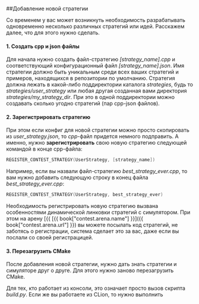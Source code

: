 ##Добавление новой стратегии

Со временем у вас может возникнуть необходимость разрабатывать одновременно несколько различных стратегий или идей. Расскажем далее, что для этого нужно сделать.

#### 1. Создать cpp и json файлы
Для начала нужно создать файл-стратегию *[strategy_name].cpp* и соответствующий конфигурационный файл *[strategy_name].json*. Имя стратегии должно быть уникальным среди всех ваших стратегий и примеров, находящихся в репозитории по умолчанию. Стратегия должна лежать в какой-либо поддиректории каталога *strategies*, будь то *strategies/user_strategy* или любая другая созданная вами директория *strategies/my_strategy_dir*. При это в одной поддиректории можно создавать сколько угодно стратегий (пар cpp-json файлов).


#### 2. Зарегистрировать стратегию
При этом если конфиг для новой стратегии можно просто скопировать из *user_strategy.json*, то *cpp*-файл придется немного подправить. А именно, нужно **зарегистрировать** свою новую стратегию следующей командой в конце cpp-файла:
```c++
REGISTER_CONTEST_STRATEGY(UserStrategy, [strategy_name])
```

Например, если вы назвали файл-стратегию *best_strategy_ever.cpp*, то вам нужно добавить следующую строку в конец файла *best_strategy_ever.cpp*:
```c++
REGISTER_CONTEST_STRATEGY(UserStrategy, best_strategy_ever)
```

Необходимость регистрировать новую стратегию вызвана особенностями динамической линковки стратегий с симулятором. При этом на арену [{{ [{{ book["contest.arena.name"] }}]({{ book["contest.arena.url"] }}) вы можете посылать код стратегий, не заботясь о регистрации, система сделает это за вас, даже если вы послали со своей регистрацицей.

#### 3. Перезагрузить CMake
После добавления новой стратегии, нужно дать знать стратегии и симуляторе друг о друге. Для этого нужно заново перезагрузить CMake. 

Для тех, кто работает из консоли, это означает просто вызов скрипта *build.py*. Если же вы работаете из CLion, то нужно выполнить 




